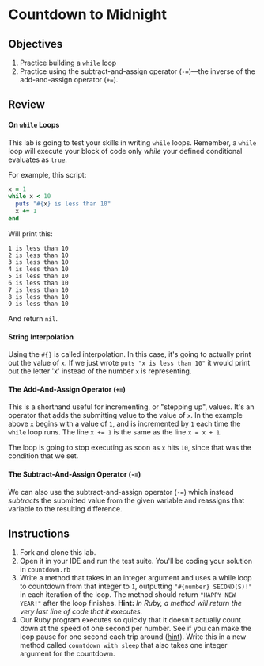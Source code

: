 # Countdown to Midnight

## Objectives

1. Practice building a `while` loop
2. Practice using the subtract-and-assign operator (`-=`)—the inverse of the add-and-assign operator (`+=`). 

## Review 

#### On `while` Loops

This lab is going to test your skills in writing `while` loops. Remember, a `while` loop will execute your block of code only *while* your defined conditional evaluates as `true`. 

For example, this script:

```ruby
x = 1
while x < 10
  puts "#{x} is less than 10"
  x += 1
end
```
Will print this:

```
1 is less than 10
2 is less than 10
3 is less than 10
4 is less than 10
5 is less than 10
6 is less than 10
7 is less than 10
8 is less than 10
9 is less than 10
```
And return `nil`.

#### String Interpolation

Using the `#{}` is called interpolation. In this case, it's going to actually print out the value of `x`. If we just wrote `puts "x is less than 10"` it would print out the letter 'x' instead of the number `x` is representing.

#### The Add-And-Assign Operator (`+=`)

This is a shorthand useful for incrementing, or "stepping up", values. It's an operator that adds the submitting value to the value of `x`. In the example above `x` begins with a value of `1`, and is incremented by `1` each time the `while` loop runs. The line `x += 1` is the same as the line `x = x + 1`. 

The loop is going to stop executing as soon as `x` hits `10`, since that was the condition that we set.

#### The Subtract-And-Assign Operator (`-=`)

We can also use the subtract-and-assign operator (`-=`) which instead *subtracts* the submitted value from the given variable and reassigns that variable to the resulting difference.

## Instructions

1. Fork and clone this lab. 
2. Open it in your IDE and run the test suite. You'll be coding your solution in `countdown.rb`
3. Write a method that takes in an integer argument and uses a while loop to countdown from that integer to `1`, outputting `"#{number} SECOND(S)!"` in each iteration of the loop. The method should return `"HAPPY NEW YEAR!"` after the loop finishes. **Hint:** *In Ruby, a method will return the very last line of code that it executes.*
4. Our Ruby program executes so quickly that it doesn't actually count down at the speed of one second per number. See if you can make the loop pause for one second each trip around ([hint](http://stackoverflow.com/questions/1329967/tell-ruby-program-to-wait-some-amount-of-time)). Write this in a new method called `countdown_with_sleep` that also takes one integer argument for the countdown.
